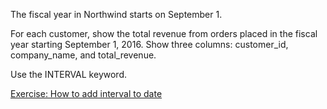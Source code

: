 The fiscal year in Northwind starts on September 1.

For each customer, show the total revenue from orders placed in the fiscal year starting September 1, 2016. Show three columns: customer_id, company_name, and total_revenue.

Use the INTERVAL keyword.

[Exercise: How to add interval to date](https://learnsql.com/course/sql-revenue-trend-analysis/total-revenue/basic-revenue-metrics/adding-interval-to-date)
